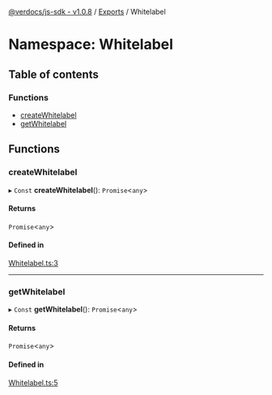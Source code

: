 [@verdocs/js-sdk - v1.0.8](../README.md) / [Exports](../modules.md) / Whitelabel

# Namespace: Whitelabel

## Table of contents

### Functions

- [createWhitelabel](Whitelabel.md#createwhitelabel)
- [getWhitelabel](Whitelabel.md#getwhitelabel)

## Functions

### createWhitelabel

▸ `Const` **createWhitelabel**(): `Promise`<`any`\>

#### Returns

`Promise`<`any`\>

#### Defined in

[Whitelabel.ts:3](https://github.com/Verdocs/js-sdk/blob/main/src/Whitelabel.ts#L3)

___

### getWhitelabel

▸ `Const` **getWhitelabel**(): `Promise`<`any`\>

#### Returns

`Promise`<`any`\>

#### Defined in

[Whitelabel.ts:5](https://github.com/Verdocs/js-sdk/blob/main/src/Whitelabel.ts#L5)
